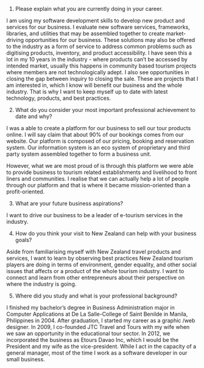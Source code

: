 1. Please explain what you are currently doing in your career.

I am using my software development skills to develop new product and services for our business.  I evaluate new software services, frameworks, libraries, and utilities that may be assembled together to create market-driving opportunities for our business. These solutions may also be offered to the industry as a form of service to address common problems such as digitising products, inventory, and product accessibility. I have seen this a lot in my 10 years in the industry - where products can’t be accessed by intended market, usually this happens in community based tourism projects where members are not technologically adept. I also see opportunities in closing the gap between inquiry to closing the sale. These are projects that I am interested in, which I know will benefit our business and the whole industry. That is why I want to keep myself up to date with latest technology, products, and best practices.
 
2. What do you consider your most important professional achievement to date and why?

I was a able to create a platform for our business to sell our tour products online. I will say claim that about 90% of our bookings comes from our website. Our platform is composed of our pricing, booking and reservation system. Our information system is an eco system of proprietary and third party system assembled together to form a business unit.

However, what we are most proud of is through this platform we were able to provide business to tourism related establishments and livelihood to front liners and communities. I realise that we can actually help a lot of people through our platform and that is where it became mission-oriented than a profit-oriented. 

3. What are your future business aspirations?

I want to drive our business to be a leader of e-tourism services in the industry.

4. How do you think your visit to New Zealand can help with your business goals?

Aside from familiarising myself with New Zealand travel products and services, I want to learn by observing best practices New Zealand tourism players are doing in terms of environment, gender equality, and other social issues that affects or a product of the whole tourism industry. I want to connect and learn from other entrepreneurs about their perspective on where the industry is going.

5. Where did you study and what is your professional background?

I finished my bachelor’s degree in Business Administration major in Computer Applications at De La Salle-College of Saint Benilde in Manila, Philippines in 2004. After graduation, I started my career as a graphic /web designer. In 2009, I co-founded JTC Travel and Tours with my wife when we saw an opportunity in the educational tour sector. In 2012, we incorporated the business as Etours Davao Inc, which I would be the President and my wife as the vice-president. While I act in the capacity of a general manager, most of the time I work as a software developer in our small business.

 

